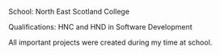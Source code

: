 School:           North East Scotland College

Qualifications:   HNC and HND in Software Development

All important projects were created during my time at school.
